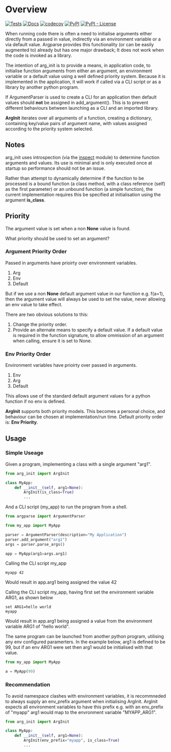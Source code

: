 # Overview

[![Tests](https://github.com/srfoster65/arg_init/actions/workflows/build.yml/badge.svg)](https://github.com/srfoster65/arg_init/actions/workflows/build.yml)
[![Docs](https://github.com/srfoster65/arg_init/actions/workflows/docs.yml/badge.svg)](https://srfoster65.github.io/arg_init/)
[![codecov](https://codecov.io/gh/srfoster65/arg_init/graph/badge.svg?token=FFNWSCS4BB)](https://codecov.io/gh/srfoster65/arg_init)
[![PyPI](https://img.shields.io/pypi/v/arg-init?logo=python&logoColor=%23cccccc)](https://pypi.org/project/arg-init)
[![PyPI - License](https://img.shields.io/pypi/l/arg-init)](https://srfoster65.github.io/arg_init/license/)

When running code there is often a need to initialise arguments either directly from a passed in value, indirectly via an environment variable or a via default value. Argparse provides this functionality (or can be easily augmented to) already but has one major drawback; It does not work when the code is invoked as a library.

The intention of arg_init is to provide a means, in application code, to initialise function arguments from either an argument, an environment variable or a default value using a well defined priority system. Because it is implemented in the application, it will work if called via a CLI script or as a library by another python program.

If ArgumentParser is used to create a CLI for an application then default values should **not** be assigned in add_argument(). This is to prevent different behaviours between launching as a CLI and an imported library.

**ArgInit** iterates over all arguments of a function, creating a dictionary, containing key/value pairs of argument name, with values assigned according to the priority system selected.

## Notes

arg_init uses introspection (via the [inspect](https://docs.python.org/3/library/inspect.html) module) to determine function arguments and values. Its use is minimal and is only executed once at startup so performance should not be an issue.

Rather than attempt to dynamically determine if the function to be processed is a bound function (a class method, with a class reference (self) as the first parameter) or an unbound function (a simple function), the current implementation requires this be specified at initialisation using the argument **is_class**.

## Priority

The argument value is set when a non **None** value is found.

What priority should be used to set an argument?

### Argument Priority Order

Passed in arguments have prioirty over environment variables.

1. Arg
2. Env
3. Default

But if we use a non **None** default argument value in our function e.g. f(a=1), then the argument value will always be used to set the value, never allowing an env value to take effect.

There are two obvious solutions to this:

1. Change the priority order.
2. Provide an alternate means to specify a default value. If a default value is required in the function signature, to allow ommission of an argument when calling, ensure it is set to None.

### Env Priority Order

Environment variables have prioirty over passed in arguments.

1. Env
2. Arg
3. Default

This allows use of the standard default argument values for a python function if no env is defined.

**ArgInit** supports both priority models.
This becomes a personal choice, and behaviour can be chosen at implementation/run time. Default priority order is: **Env Priority**.

## Usage

### Simple Useage

Given a program, implementing a class with a single argument "arg1".

```python
from arg_init import ArgInit

class MyApp:
    def __init__(self, arg1=None):
        ArgInit(is_class=True)
        ...

```

And a CLI script (my_app) to run the program from a shell.

```python
from argparse import ArgumentParser

from my_app import MyApp

parser = ArgumentParser(description="My Application")
parser.add_argument("arg1")
args = parser.parse_args()

app = MyApp(arg1=args.arg1)

```

Calling the CLI script my_app

```script
myapp 42
```

Would result in app.arg1 being assigned the value 42

Calling the CLI script my_app, having first set the environment variable ARG1, as shown below

```script
set ARG1=hello world
myapp
```

Would result in app.arg1 being assigned a value from the environment variable ARG1 of "hello world".

The same program can be launched from another python program, utilising any env configured paramerters. In the example below, arg1 is defined to be 99, but if an env ARG1 were set then arg1 would be initialised with that value.

```python
from my_app import MyApp

a = MyApp(99)

```

### Recommendation

To avoid namespace clashes with environment variables, it is recommneded to always supply an env_prefix argument when initialising ArgInit. ArgInit expects all environment variables to have this prefix e.g. with an env_prefix of "myapp" arg1 would map to the envronment variable "MYAPP_ARG1".

```python
from arg_init import ArgInit

class MyApp:
    def __init__(self, arg1=None):
        ArgInit(env_prefix="myapp", is_class=True)
        ...

```
